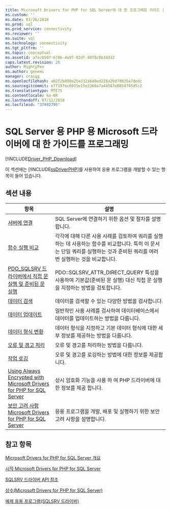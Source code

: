 ```yaml
---
title: Microsoft Drivers for PHP for SQL Server에 대 한 프로그래밍 가이드 | Microsoft Docs
ms.custom: ''
ms.date: 03/26/2018
ms.prod: sql
ms.prod_service: connectivity
ms.reviewer: ''
ms.suite: sql
ms.technology: connectivity
ms.tgt_pltfrm: ''
ms.topic: conceptual
ms.assetid: a7acb507-670b-4a97-92df-90f0c0b3dd32
caps.latest.revision: 26
author: MightyPen
ms.author: genemi
manager: craigg
ms.openlocfilehash: a02f2b890e25a332a6d0ed228a20d78035a7dedc
ms.sourcegitcommit: e77197ec6935e15e2260a7a44587e8054745d5c2
ms.translationtype: MTE75
ms.contentlocale: ko-KR
ms.lasthandoff: 07/11/2018
ms.locfileid: "37992795"
---
```

# <a name="programming-guide-for-the-microsoft-drivers-for-php-for-sql-server"></a>SQL Server 용 PHP 용 Microsoft 드라이버에 대 한 가이드를 프로그래밍
[!INCLUDE[Driver_PHP_Download](../../includes/driver_php_download.md)]

이 섹션에는 [!INCLUDE[ssDriverPHP](../../includes/ssdriverphp_md.md)]를 사용하여 응용 프로그램을 개발할 수 있는 항목이 들어 있습니다.  
  
## <a name="in-this-section"></a>섹션 내용  
  
|항목|설명|  
|---------|---------------|  
|[서버에 연결](../../connect/php/connecting-to-the-server.md)|SQL Server에 연결하기 위한 옵션 및 절차를 설명합니다.|  
|[함수 실행 비교](../../connect/php/comparing-execution-functions.md)|각각에 대해 다른 사용 사례를 검토하여 쿼리를 실행하는 데 사용하는 함수를 비교합니다. 특히 이 문서는 단일 쿼리를 실행하는 것과 준비된 쿼리를 여러 번 실행하는 것을 비교합니다.|  
|[PDO_SQLSRV 드라이버에서 직접 문 실행 및 준비된 문 실행](../../connect/php/direct-statement-execution-prepared-statement-execution-pdo-sqlsrv-driver.md)|PDO::SQLSRV_ATTR_DIRECT_QUERY 특성을 사용하여 기본값(준비된 문 실행) 대신 직접 문 실행을 지정하는 방법을 검토합니다. |  
|[데이터 검색](../../connect/php/retrieving-data.md)|데이터를 검색할 수 있는 다양한 방법을 검사합니다.|  
|[데이터 업데이트](../../connect/php/updating-data-microsoft-drivers-for-php-for-sql-server.md)|일반적인 사용 사례를 검사하여 데이터베이스에서 데이터를 업데이트하는 방법을 다룹니다.|  
|[데이터 형식 변환](../../connect/php/converting-data-types.md)|데이터 형식을 지정하고 기본 데이터 형식에 대한 세부 정보를 제공하는 방법을 다룹니다.|  
|[오류 및 경고 처리](../../connect/php/handling-errors-and-warnings.md)|오류 및 경고를 처리하는 방법을 다룹니다.|  
|[작업 로깅](../../connect/php/logging-activity.md)|오류 및 경고를 로깅하는 방법에 대한 정보를 제공합니다.|  
|[Using Always Encrypted with Microsoft Drivers for PHP for SQL Server](../../connect/php/using-always-encrypted-php-drivers.md)|상시 암호화 기능을 사용 하 여 PHP 드라이버에 대 한 정보를 제공 합니다.|  
|[보안 고려 사항 Microsoft Drivers for PHP for SQL Server](../../connect/php/security-considerations-for-php-sql-driver.md)|응용 프로그램을 개발, 배포 및 실행하기 위한 보안 고려 사항을 설명합니다.|  
  
## <a name="see-also"></a>참고 항목  
[Microsoft Drivers for PHP for SQL Server 개요](../../connect/php/overview-of-the-php-sql-driver.md)

[시작 Microsoft Drivers for PHP for SQL Server](../../connect/php/getting-started-with-the-php-sql-driver.md)

[SQLSRV 드라이버 API 참조](../../connect/php/sqlsrv-driver-api-reference.md)

[상수&#40;Microsoft Drivers for PHP for SQL Server&#41;](../../connect/php/constants-microsoft-drivers-for-php-for-sql-server.md)

[예제 응용 프로그램&#40;SQLSRV 드라이버&#41;](../../connect/php/example-application-sqlsrv-driver.md)  
  
